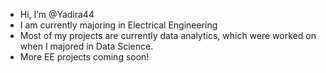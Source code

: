 - Hi, I’m @Yadira44
- I am currently majoring in Electrical Engineering
- Most of my projects are currently data analytics, which were worked on when I majored in Data Science.
- More EE projects coming soon!

<!---
Yadira44/Yadira44 is a ✨ special ✨ repository because its `README.md` (this file) appears on your GitHub profile.
You can click the Preview link to take a look at your changes.
--->
